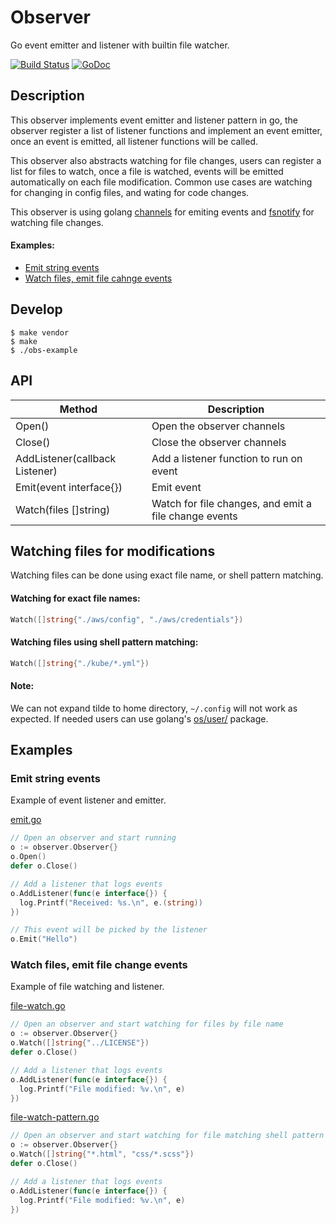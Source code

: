 # Observer

Go event emitter and listener with builtin file watcher.

[![Build Status](https://travis-ci.org/yaacov/observer.svg?branch=master)](https://travis-ci.org/yaacov/observer)
[![GoDoc](https://godoc.org/github.com/yaacov/observer?status.svg)](https://godoc.org/github.com/yaacov/observer)

## Description

This observer implements event emitter and listener pattern in go,
the observer register a list of listener functions and implement an event emitter,
once an event is emitted, all listener functions will be called.

This observer also abstracts watching for file changes, users can register a list for files to watch,
once a file is watched, events will be emitted automatically on each file modification.
Common use cases are watching for changing in config files, and wating for code changes.

This observer is using golang [channels](https://gobyexample.com/channels) for emiting events and [fsnotify](https://github.com/fsnotify/fsnotify) for watching file changes.

#### Examples:
  - [Emit string events](#emit-string-events)
  - [Watch files, emit file cahnge events](#watch-files-emit-file-change-events)

## Develop

```
$ make vendor
$ make
$ ./obs-example
```

## API

| Method                         | Description                       |
|--------------------------------|-----------------------------------|
| Open()                         | Open the observer channels        |
| Close()                        | Close the observer channels       |
| AddListener(callback Listener) | Add a listener function to run on event |
| Emit(event interface{})        | Emit event                        |
| Watch(files []string)          | Watch for file changes, and emit a file change events |

## Watching files for modifications

Watching files can be done using exact file name, or shell pattern matching.

#### Watching for exact file names:
``` go
Watch([]string{"./aws/config", "./aws/credentials"})
```

#### Watching files using shell pattern matching:
``` go
Watch([]string{"./kube/*.yml"})
```

#### Note:
We can not expand tilde to home directory, `~/.config` will not work as expected.
If needed users can use golang's [os/user/](https://golang.org/pkg/os/user/) package.

## Examples

### Emit string events

Example of event listener and emitter.

[emit.go](/examples/emit.go)

``` go
// Open an observer and start running
o := observer.Observer{}
o.Open()
defer o.Close()

// Add a listener that logs events
o.AddListener(func(e interface{}) {
  log.Printf("Received: %s.\n", e.(string))
})

// This event will be picked by the listener
o.Emit("Hello")
```

### Watch files, emit file change events

Example of file watching and listener.

[file-watch.go](/examples/file-watch.go)

``` go
// Open an observer and start watching for files by file name
o := observer.Observer{}
o.Watch([]string{"../LICENSE"})
defer o.Close()

// Add a listener that logs events
o.AddListener(func(e interface{}) {
  log.Printf("File modified: %v.\n", e)
})
```

[file-watch-pattern.go](/examples/file-watch-pattern.go)

``` go
// Open an observer and start watching for file matching shell pattern
o := observer.Observer{}
o.Watch([]string{"*.html", "css/*.scss"})
defer o.Close()

// Add a listener that logs events
o.AddListener(func(e interface{}) {
  log.Printf("File modified: %v.\n", e)
})
```
